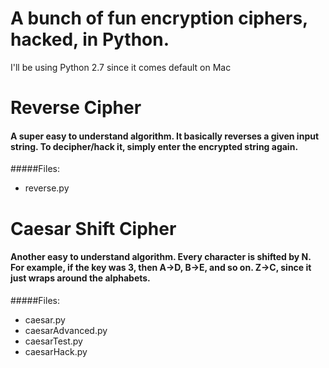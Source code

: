 A bunch of fun encryption ciphers, hacked, in Python.
===

I'll be using Python 2.7 since it comes default on Mac

# Reverse Cipher
#### A super easy to understand algorithm. It basically reverses a given input string. To decipher/hack it, simply enter the encrypted string again.
#####Files:
* reverse.py

# Caesar Shift Cipher
#### Another easy to understand algorithm. Every character is shifted by N. For example, if the key was 3, then A->D, B->E, and so on. Z->C, since it just wraps around the alphabets.
#####Files:
* caesar.py
* caesarAdvanced.py
* caesarTest.py
* caesarHack.py


